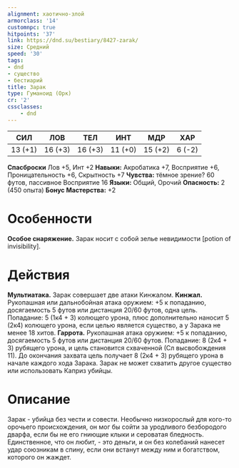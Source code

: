 ```yaml
---
alignment: хаотично-злой
armorclass: '14'
customnpc: true
hitpoints: '37'
link: https://dnd.su/bestiary/8427-zarak/
size: Средний
speed: '30'
tags:
- dnd
- существо
- бестиарий
title: Зарак
type: Гуманоид (Орк)
cr: '2'
cssclasses:
    - dnd
---
```



| СИЛ | ЛОВ | ТЕЛ | ИНТ | МДР | ХАР |
|---|---|---|---|---|---|
| 13 (+1) | 16 (+3) | 16 (+3) | 11 (+0) | 15 (+2) | 6 (-2) |
**Спасброски** Лов +5, Инт +2
**Навыки:** Акробатика +7, Восприятие +6, Проницательность +6, Скрытность +7
**Чувства:** тёмное зрение? 60 футов, пассивное Восприятие 16
**Языки:** Общий, Орочий
**Опасность:** 2 (450 опыта)
**Бонус Мастерства:** +2


# Особенности
**Особое снаряжение.** Зарак носит с собой зелье невидимости [potion of invisibility].


# Действия
**Мультиатака.** Зарак совершает две атаки Кинжалом.
**Кинжал.** Рукопашная или дальнобойная атака оружием: +5 к попаданию, досягаемость 5 футов или дистанция 20/60 футов, одна цель. Попадание: 5 (1к4 + 3) колющего урона, плюс дополнительно наносит 5 (2к4) колющего урона, если целью является существо, а у Зарака не менее 18 хитов.
**Гаррота.** Рукопашная атака оружием: +5 к попаданию, досягаемость 5 футов или дистанция 20/60 футов. Попадание: 8 (2к4 + 3) рубящего урона, и цель становится схваченной (Сл высвобождения 11). До окончания захвата цель получает 8 (2к4 + 3) рубящего урона в начале каждого хода Зарака. Зарак не может схватить другое существо или использовать Каприз убийцы.


# Описание
Зарак - убийца без чести и совести. Необычно низкорослый для кого-то орочьего происхождения, он мог бы сойти за уродливого безбородого дварфа, если бы не его гниющие клыки и сероватая бледность. Единственное, что он любит, - это деньги, и он без колебаний нанесет удар союзникам в спину, если они встанут между ним и богатством, которого он жаждет.
